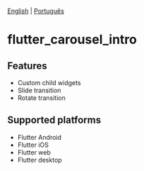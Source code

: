 [English](https://github.com/eliezerantonio/flutter_carousel_intro/blob/main/README.md) | [Português](https://github.com/eliezerantonio/flutter_carousel_intro/blob/main/resources/translation/pt_pt/README.md)

# flutter_carousel_intro

## Features 

* Custom child widgets
* Slide transition
* Rotate transition


## Supported platforms

* Flutter Android
* Flutter iOS
* Flutter web
* Flutter desktop


